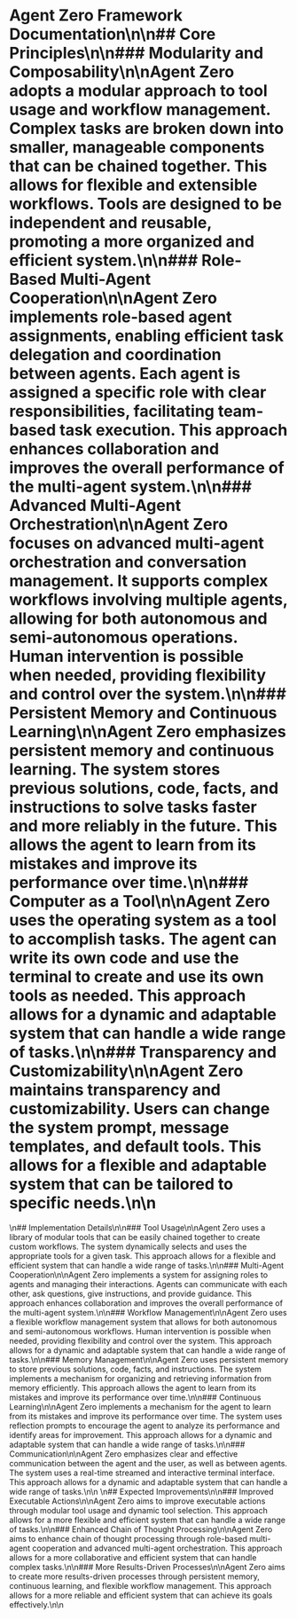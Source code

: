 # Agent Zero Framework Documentation\n\n## Core Principles\n\n### Modularity and Composability\n\nAgent Zero adopts a modular approach to tool usage and workflow management. Complex tasks are broken down into smaller, manageable components that can be chained together. This allows for flexible and extensible workflows. Tools are designed to be independent and reusable, promoting a more organized and efficient system.\n\n### Role-Based Multi-Agent Cooperation\n\nAgent Zero implements role-based agent assignments, enabling efficient task delegation and coordination between agents. Each agent is assigned a specific role with clear responsibilities, facilitating team-based task execution. This approach enhances collaboration and improves the overall performance of the multi-agent system.\n\n### Advanced Multi-Agent Orchestration\n\nAgent Zero focuses on advanced multi-agent orchestration and conversation management. It supports complex workflows involving multiple agents, allowing for both autonomous and semi-autonomous operations. Human intervention is possible when needed, providing flexibility and control over the system.\n\n### Persistent Memory and Continuous Learning\n\nAgent Zero emphasizes persistent memory and continuous learning. The system stores previous solutions, code, facts, and instructions to solve tasks faster and more reliably in the future. This allows the agent to learn from its mistakes and improve its performance over time.\n\n### Computer as a Tool\n\nAgent Zero uses the operating system as a tool to accomplish tasks. The agent can write its own code and use the terminal to create and use its own tools as needed. This approach allows for a dynamic and adaptable system that can handle a wide range of tasks.\n\n### Transparency and Customizability\n\nAgent Zero maintains transparency and customizability. Users can change the system prompt, message templates, and default tools. This allows for a flexible and adaptable system that can be tailored to specific needs.\n\n
\n## Implementation Details\n\n### Tool Usage\n\nAgent Zero uses a library of modular tools that can be easily chained together to create custom workflows. The system dynamically selects and uses the appropriate tools for a given task. This approach allows for a flexible and efficient system that can handle a wide range of tasks.\n\n### Multi-Agent Cooperation\n\nAgent Zero implements a system for assigning roles to agents and managing their interactions. Agents can communicate with each other, ask questions, give instructions, and provide guidance. This approach enhances collaboration and improves the overall performance of the multi-agent system.\n\n### Workflow Management\n\nAgent Zero uses a flexible workflow management system that allows for both autonomous and semi-autonomous workflows. Human intervention is possible when needed, providing flexibility and control over the system. This approach allows for a dynamic and adaptable system that can handle a wide range of tasks.\n\n### Memory Management\n\nAgent Zero uses persistent memory to store previous solutions, code, facts, and instructions. The system implements a mechanism for organizing and retrieving information from memory efficiently. This approach allows the agent to learn from its mistakes and improve its performance over time.\n\n### Continuous Learning\n\nAgent Zero implements a mechanism for the agent to learn from its mistakes and improve its performance over time. The system uses reflection prompts to encourage the agent to analyze its performance and identify areas for improvement. This approach allows for a dynamic and adaptable system that can handle a wide range of tasks.\n\n### Communication\n\nAgent Zero emphasizes clear and effective communication between the agent and the user, as well as between agents. The system uses a real-time streamed and interactive terminal interface. This approach allows for a dynamic and adaptable system that can handle a wide range of tasks.\n\n
\n## Expected Improvements\n\n### Improved Executable Actions\n\nAgent Zero aims to improve executable actions through modular tool usage and dynamic tool selection. This approach allows for a more flexible and efficient system that can handle a wide range of tasks.\n\n### Enhanced Chain of Thought Processing\n\nAgent Zero aims to enhance chain of thought processing through role-based multi-agent cooperation and advanced multi-agent orchestration. This approach allows for a more collaborative and efficient system that can handle complex tasks.\n\n### More Results-Driven Processes\n\nAgent Zero aims to create more results-driven processes through persistent memory, continuous learning, and flexible workflow management. This approach allows for a more reliable and efficient system that can achieve its goals effectively.\n\n
